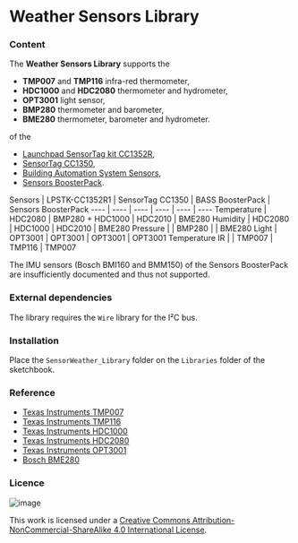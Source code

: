 # Weather Sensors Library

### Content

The **Weather Sensors Library** supports the 

* **TMP007** and **TMP116** infra-red thermometer, 
* **HDC1000** and **HDC2080** thermometer and hydrometer,
* **OPT3001** light sensor,
* **BMP280** thermometer and barometer,
* **BME280** thermometer, barometer and hydrometer.

of the 

+ [Launchpad SensorTag kit CC1352R](https://embeddedcomputing.weebly.com/launchpad-sensortag-kit-cc1352.html),
+ [SensorTag CC1350](https://embeddedcomputing.weebly.com/sensortag-cc1350.html),
+ [Building Automation System Sensors](https://embeddedcomputing.weebly.com/building-automation-system-sensors-boosterpack.html),
+ [Sensors BoosterPack](https://embeddedcomputing.weebly.com/sensors-boosterpack.html).

Sensors | LPSTK-CC1352R1 | SensorTag CC1350 | BASS BoosterPack | Sensors BoosterPack
---- | ---- | ---- | ---- | ---- | ---- 
Temperature | HDC2080 | BMP280 + HDC1000 | HDC2010 | BME280
Humidity | HDC2080 | HDC1000 | HDC2010 | BME280
Pressure |  | BMP280 |  | BME280
Light | OPT3001 | OPT3001 | OPT3001 | OPT3001
Temperature IR |  | TMP007 | TMP116 | TMP007

The IMU sensors (Bosch BMI160 and BMM150) of the Sensors BoosterPack are insufficiently documented and thus not supported.

### External dependencies 

The library requires the `Wire` library for the I²C bus.

### Installation

Place the `SensorWeather_Library` folder on the `Libraries` folder of the sketchbook.

### Reference 

* [Texas Instruments TMP007](http://www.ti.com/product/tmp007)
* [Texas Instruments TMP116](http://www.ti.com/product/tmp116)
* [Texas Instruments HDC1000](http://www.ti.com/product/HDC1000)
* [Texas Instruments HDC2080](http://www.ti.com/product/HDC2080)
* [Texas Instruments OPT3001](http://www.ti.com/product/OPT3001)
* [Bosch BME280](https://www.bosch-sensortec.com/bst/products/all_products/bme280)

### Licence

![image](https://i.creativecommons.org/l/by-nc-sa/4.0/88x31.png)

This work is licensed under a [Creative Commons Attribution-NonCommercial-ShareAlike 4.0 International License](http://creativecommons.org/licenses/by-nc-sa/4.0/).
